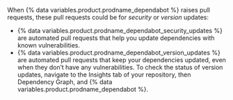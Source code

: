 When {% data variables.product.prodname_dependabot %} raises pull requests, these pull requests could be for _security_ or _version_ updates:

- {% data variables.product.prodname_dependabot_security_updates %} are automated pull requests that help you update dependencies with known vulnerabilities.
- {% data variables.product.prodname_dependabot_version_updates %} are automated pull requests that keep your dependencies updated, even when they don’t have any vulnerabilities. To check the status of version updates, navigate to the Insights tab of your repository, then Dependency Graph, and {% data variables.product.prodname_dependabot %}.
